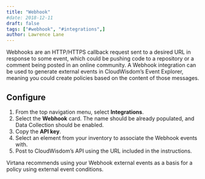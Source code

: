 ```yaml
---
title: "Webhook"
#date: 2018-12-11
draft: false
tags: ["#webhook", "#integrations",]
author: Lawrence Lane
---
```

Webhooks are an HTTP/HTTPS callback request sent to a desired URL in response to some event, which could be pushing code to a repository or a comment being posted in an online community. A Webhook integration can be used to generate external events in CloudWisdom’s Event Explorer, meaning you could create policies based on the content of those messages.

## Configure

1. From the top navigation menu, select **Integrations**.
2. Select the **Webhook** card. The name should be already populated, and Data Collection should be enabled.
3. Copy the **API key**.  
4. Select an element from your inventory to associate the Webhook events with.
5. Post to CloudWisdom’s API using the URL included in the instructions.

Virtana recommends using your Webhook external events as a basis for a policy using external event conditions.
